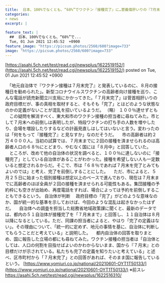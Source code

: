 ```yaml
---
title:  日本、100%でなくとも、“68%”でワクチン『接種完了』に…菅義偉肝いりの『7月末完了』達成へ　総務省「“完了”の定義ない」★3  
categories:
- news
excerpt: |
  
feature_text: |
  ##  日本、100%でなくとも、“68%”で...
  Tue, 01 Jun 2021 12:45:52  +0900
feature_image: "https://picsum.photos/2560/600?image=733"
image: "https://picsum.photos/2560/600?image=733"
---
```


[https://asahi.5ch.net/test/read.cgi/newsplus/1622519152/](https://asahi.5ch.net/test/read.cgi/newsplus/1622519152/)
posted on Tue, 01 Jun 2021 12:45:52  +0900

<!--more-->

　「地元自治体で『ワクチン接種は７月末完了』と発表しているのに、８月の接種日を勧められた」。新型コロナウイルスワクチンの高齢者向け接種を巡り、こんな電話が読売新聞立川支局にかかってきた。「７月末完了」は菅首相肝いりの政府目標だが、事の真相を取材すると、そもそも「完了」とはどのような状態なのかの定義がないことが混乱を招いているようだ。 （略） １００％達せずとも 　この疑問を解消すべく、東大和市のワクチン接種の担当者に尋ねてみた。市として７月末への前倒しは表明したが、特段ワクチンの打ち手の人数を増やしたり、会場を増設したりするなどの計画見直しはしてはいないと言う。変わったのは「何をもって『接種完了』と見なすか」なのだそうだ。 　市の高齢者は約２万４０００人。当初の試算では、７月末までに２回の接種を済ませられるのは高齢者人口の６８％にとどまり、やむなく国には「８月中」と回答していた。 　ところが、改めて他の自治体の状況を調べると、１００％に達しないのに「接種完了」としている自治体があることがわかった。接種を希望しない人も一定数いると想定されるからだ。そこで、市は「６８％であれば７月末を完了とみてもよいのでは」と考え、完了を前倒しすることにした。 　ただ、市によると、５月２５日に始まった個別接種は想定以上のペースで進んでおり、現在は７月末までに高齢者のほぼ全員が２回の接種を済ませられる可能性もある。集団接種の予約枠にも空きが出始め、再度電話をすれば、場合によっては予約を前倒しすることもできるという。 自治体が判断 　政府目標の「完了」がどのような意味なのか、国が統一的な基準を示しておけば、今回のような混乱は起きなかったはずだ。 　自治体への調査を担当した総務省地域政策課に聞くと、最新のデータでは、都内の５１自治体が接種完了を「７月末まで」と回答し、１１自治体は８月以降になるとしている。ただ、同課の担当者によると、やはり「完了の定義はない」。その理由について、「統一的に定めず、地元の事情を基に、自治体に判断してもらうことだと考えている」と説明した。 　都内自治体の回答を取りまとめ、国に報告した立場の都にも尋ねてみた。ワクチン接種の担当者は「自治体としては、人口の何割を目指せばよいのかわからないまま、国から『７月末』との目標だけが示されている。私たちも完了の定義を知りたいと考えている」と述べ、区市町村から「７月末完了」との回答があれば、そのまま国に報告しているという。 [https://www.yomiuri.co.jp/national/20210601-OYT1T50133/](https://www.yomiuri.co.jp/national/20210601-OYT1T50133/) ※前スレ https://asahi.5ch.net/test/read.cgi/newsplus/1622516310/
